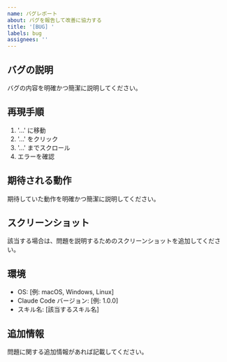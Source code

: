 ```yaml
---
name: バグレポート
about: バグを報告して改善に協力する
title: '[BUG] '
labels: bug
assignees: ''
---
```


## バグの説明

バグの内容を明確かつ簡潔に説明してください。

## 再現手順

1. '...' に移動
2. '...' をクリック
3. '...' までスクロール
4. エラーを確認

## 期待される動作

期待していた動作を明確かつ簡潔に説明してください。

## スクリーンショット

該当する場合は、問題を説明するためのスクリーンショットを追加してください。

## 環境

- OS: [例: macOS, Windows, Linux]
- Claude Code バージョン: [例: 1.0.0]
- スキル名: [該当するスキル名]

## 追加情報

問題に関する追加情報があれば記載してください。
